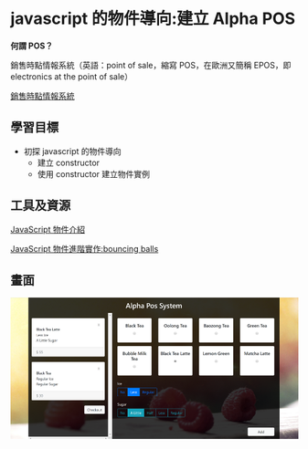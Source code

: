 # javascript 的物件導向:建立 Alpha POS

**何謂 POS？**

銷售時點情報系統（英語：point of sale，縮寫 POS，在歐洲又簡稱 EPOS，即 electronics at the point of sale）

[銷售時點情報系統](https://zh.wikipedia.org/wiki/%E9%8A%B7%E5%94%AE%E6%99%82%E9%BB%9E%E6%83%85%E5%A0%B1%E7%B3%BB%E7%B5%B1)

## 學習目標

- 初探 javascript 的物件導向
  - 建立 constructor
  - 使用 constructor 建立物件實例

## 工具及資源

[JavaScript 物件介紹](https://developer.mozilla.org/zh-TW/docs/Learn/JavaScript/Objects)

[JavaScript 物件進階實作:bouncing balls](https://developer.mozilla.org/en-US/docs/Learn/JavaScript/Objects/Object_building_practice)

## 畫面

![POS screen](https://github.com/s19003045/-AC-project-POS/blob/master/image/AlphaPos.png)

